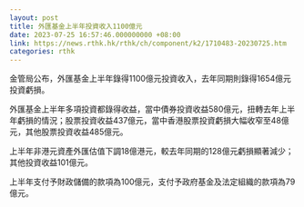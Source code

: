 ```yaml
---
layout: post
title: 外匯基金上半年投資收入1100億元
date: 2023-07-25 16:57:46.000000000 +08:00
link: https://news.rthk.hk/rthk/ch/component/k2/1710483-20230725.htm
categories: rthk
---
```


金管局公布，外匯基金上半年錄得1100億元投資收入，去年同期則錄得1654億元投資虧損。

外匯基金上半年多項投資都錄得收益，當中債券投資收益580億元，扭轉去年上半年虧損的情況；股票投資收益437億元，當中香港股票投資虧損大幅收窄至48億元，其他股票投資收益485億元。

上半年非港元資產外匯估值下調18億港元，較去年同期的128億元虧損顯著減少；其他投資收益101億元。

上半年支付予財政儲備的款項為100億元，支付予政府基金及法定組織的款項為79億元。
